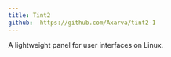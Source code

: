 ```yaml
---
title: Tint2
github:  https://github.com/Axarva/tint2-1
---
```


A lightweight panel for user interfaces on Linux.